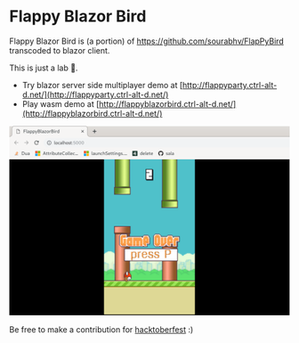 # Flappy Blazor Bird

Flappy Blazor Bird is (a portion) of https://github.com/sourabhv/FlapPyBird transcoded to blazor client.

This is just a lab 🧪.

* Try blazor server side multiplayer demo at [http://flappyparty.ctrl-alt-d.net/](http://flappyparty.ctrl-alt-d.net/)
* Play wasm demo at [http://flappyblazorbird.ctrl-alt-d.net/](http://flappyblazorbird.ctrl-alt-d.net/) 

![screenshot](./screenshots/gameover.png)

Be free to make a contribution for [hacktoberfest](https://hacktoberfest.digitalocean.com) :)




